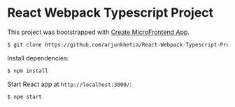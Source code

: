 # React Webpack Typescript Project

This project was bootstrapped with [Create MicroFrontend App](https://github.com/jherr/create-mf-app).

```bash
$ git clone https://github.com/arjunkhetia/React-Webpack-Typescript-Project.git
```

Install dependencies:

```bash
$ npm install
```

Start React app at `http://localhost:3000/`:

```bash
$ npm start
```
